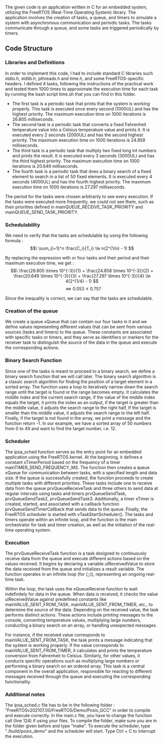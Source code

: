 The given code is an application written in C for an embedded system, utilizing the FreeRTOS (Real-Time Operating System) library.
The application involves the creation of tasks, a queue, and timers to simulate a system with asynchronous communication and periodic tasks. 
The tasks communicate through a queue, and some tasks are triggered periodically by timers.

## Code Structure
### Libraries and Definitions
In order to implement this code, I had to include standard C libraries such stdio.h, stdlib.h, pthreads.h and time.h, and some FreeRTOS-specific headers.
I defined 4 tasks, following the instructions of the practical work and tested them 1000 times to approximate the execution time for each task by running the bash script time.sh that you can find in this folder.

- The first task is a periodic task that prints that the system is working properly. This task is executed once every second (1000UL) and has the highest priority. The maximum execution time on 1000 iterations is 26.805 milliseconds.
- The second task is a periodic task that converts a fixed Fahrenheit temperature value into a Celsius temperature value and prints it. It is executed every 2 seconds (2000UL) and has the second highest priority. The maximum execution time on 1000 iterations is 24.858 milliseconds.
- The third task is a periodic task that multiply two fixed long int numbers and prints the result. It is executed every 3 seconds (3000UL) and has the third highest priority. The maximum execution time on 1000 iterations is 20.649 milliseconds.
- The fourth task is a periodic task that does a binary search of a fixed element to search in a list of 50 fixed elements. It is executed every 4 seconds (4000UL) and has the fourth highest priority. The maximum execution time on 1000 iterations is 27.297 milliseconds.

The period for the tasks were chosen arbitrarily to see every execution. If the tasks were executed more frequently, we could not see them, such as their priorities defined in mainQUEUE_RECEIVE_TASK_PRIORITY and mainQUEUE_SEND_TASK_PRIORITY.

### Schedulability
We need to verify that the tasks are schedulable by using the following formula :
$$\ \sum_{i=1}^n \frac{C_i}{T_i} \le n(2^{1/n} - 1) $$

By replacing the expression with or four tasks and their period and their maximum execution time, we get :
$$\ \frac{26.805 \times 10^{-3}}{1} + \frac{24.858  \times 10^{-3}}{2} + \frac{20.649 \times 10^{-3}}{3} + \frac{27.297  \times 10^{-3}}{4} \le 4(2^{1/4} - 1) $$
$$\ \iff 0.053 \le 0.757 $$ 

Since the inequality is correct, we can say that the tasks are schedulable.

### Creation of the queue
We create a queue xQueue that can contain our four tasks in it and we define values representing different values that can be sent from various sources (tasks and timers) to the queue. These constants are associated with specific tasks or timers, and they serve as identifiers or markers for the receiver task to distinguish the source of the data in the queue and execute the corresponding actions.

### Binary Search Function
Since one of the tasks is meant to proceed to a binary search, we define a binary search function that we will call later.
The binary search algorithm is a classic search algorithm for finding the position of a target element in a sorted array. The function uses a loop to iteratively narrow down the search range until the target is found or the range becomes empty. It calculates the middle index and the current search range, if the value of the middle index equals the target, it prints the index as an output, if the target is greater than the middle value, it adjusts the search range to the right half, If the target is smaller than the middle value, it adjusts the search range to the left half.
Finally, if the target is not found in the array, we print a message and the function return -1.
In our example, we have a sorted array of 50 numbers from 0 to 49 and want to find the target number, i.e. 12.

### Scheduler
The ipsa_sched function serves as the entry point for an embedded application using the FreeRTOS kernel. At the beginning, it defines a constant xTimerPeriod based on the frequency of a timer mainTIMER_SEND_FREQUENCY_MS.
The function then creates a queue xQueue for communication between tasks, with a specified length and data size. If the queue is successfully created, the function proceeds to create multiple tasks with different priorities.
These tasks include one to receive data from the queue prvQueueReceiveTask and three others to send data at regular intervals using tasks and timers prvQueueSendTask, prvQueueSendTask2, prvQueueSendTask3. 
Additionally, a timer xTimer is created, started, and associated with a callback function prvQueueSendTimerCallback that sends data to the queue. 
Finally, the FreeRTOS scheduler is started with vTaskStartScheduler().
The tasks and timers operate within an infinite loop, and the function is the main orchestrator for task and timer creation, as well as the initiation of the real-time operating system.

### Execution
The prvQueueReceiveTask function is a task designed to continuously receive data from the queue and execute different actions based on the values received. It begins by declaring a variable ulReceivedValue to store the data received from the queue and initializes a result variable. The function operates in an infinite loop (for (;;)), representing an ongoing real-time task.

Within the loop, the task uses the xQueueReceive function to wait indefinitely for data in the queue. When data is received, it checks the value ulReceivedValue against predefined constants like mainVALUE_SENT_FROM_TASK, mainVALUE_SENT_FROM_TIMER, etc., to determine the source of the data. Depending on the received value, the task performs distinct actions.
These actions include printing messages to the console, converting temperature values, multiplying large numbers, conducting a binary search on an array, or handling unexpected messages.

For instance, if the received value corresponds to mainVALUE_SENT_FROM_TASK, the task prints a message indicating that the system is working properly.
If the value corresponds to mainVALUE_SENT_FROM_TIMER, it calculates and prints the temperature conversion from Fahrenheit to Celsius.
Similarly, for other values, it conducts specific operations such as multiplying large numbers or performing a binary search on an ordered array.
This task is a central component in the overall application, responsible for reacting to different messages received through the queue and executing the corresponding functionality.

### Additional notes
The ipsa_sched.c file has to be in the following folder : "FreeRTOSv202107.00/FreeRTOS/Demo/Posix_GCC" in order to compile and execute correctly.
In the main.c file, you have to change the function call (line 124) if using your files.
To compile the folder, make sure you are in the folder given before and type "make".
To execute the scheduler, type "./build/posix_demo" and the scheduler will start.
Type Ctrl + C to interrupt the execution.
